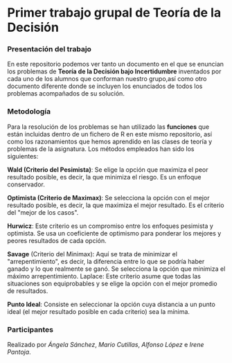 # Primer trabajo grupal de Teoría de la Decisión

### Presentación del trabajo
En este repositorio podemos ver tanto un documento en el que se enuncian los problemas de **Teoría de la Decisión bajo Incertidumbre** inventados por cada uno de los alumnos que conforman nuestro grupo,así como otro documento diferente donde se incluyen los enunciados de todos los problemas acompañados de su solución.

### Metodología
Para la resolución de los problemas se han utilizado las **funciones** que están incluidas dentro de un fichero de R en este mismo repositorio, así como los razonamientos que hemos 
aprendido en las clases de teoría y problemas de la asignatura.
Los métodos empleados han sido los siguientes:

**Wald (Criterio del Pesimista)**: Se elige la opción que maximiza el peor resultado posible, es decir, la que minimiza el riesgo. Es un enfoque conservador.

**Optimista (Criterio de Maximax)**: Se selecciona la opción con el mejor resultado posible, es decir, la que maximiza el mejor resultado. Es el criterio del "mejor de los casos".

**Hurwicz**: Este criterio es un compromiso entre los enfoques pesimista y optimista. Se usa un coeficiente de optimismo para ponderar los mejores y peores resultados de cada opción.

**Savage** (Criterio del Minimax): Aquí se trata de minimizar el "arrepentimiento", es decir, la diferencia entre lo que se podría haber ganado y lo que realmente se ganó. Se selecciona la opción que minimiza el máximo arrepentimiento.
Laplace: Este criterio asume que todas las situaciones son equiprobables y se elige la opción con el mejor promedio de resultados.

**Punto Ideal**: Consiste en seleccionar la opción cuya distancia a un punto ideal (el mejor resultado posible en cada criterio) sea la mínima.

### Participantes
Realizado por *Ángela Sánchez*, *Mario Cutillas*, *Alfonso López* e *Irene Pantoja*.
